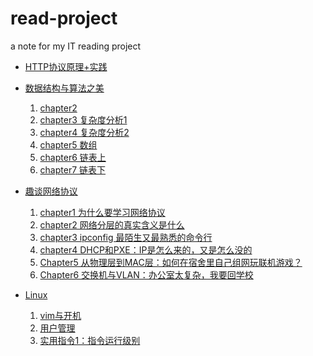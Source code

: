 # read-project
a note for my IT reading project
- [HTTP协议原理+实践](https://github.com/HanzheZhang/read-project/tree/master/HTTP%E5%8D%8F%E8%AE%AE%E5%8E%9F%E7%90%86%2B%E5%AE%9E%E8%B7%B5)

- [数据结构与算法之美](https://github.com/HanzheZhang/read-project/tree/master/%E6%95%B0%E6%8D%AE%E7%BB%93%E6%9E%84%E4%B8%8E%E7%AE%97%E6%B3%95%E4%B9%8B%E7%BE%8E)
  1. [chapter2](https://github.com/HanzheZhang/read-project/blob/master/%E6%95%B0%E6%8D%AE%E7%BB%93%E6%9E%84%E4%B8%8E%E7%AE%97%E6%B3%95%E4%B9%8B%E7%BE%8E/Chapter.2%20.md)
  2. [chapter3 复杂度分析1](https://github.com/HanzheZhang/read-project/blob/master/%E6%95%B0%E6%8D%AE%E7%BB%93%E6%9E%84%E4%B8%8E%E7%AE%97%E6%B3%95%E4%B9%8B%E7%BE%8E/Chapter.3%20%E5%A4%8D%E6%9D%82%E5%BA%A6%E5%88%86%E6%9E%90.1.%EF%BC%9A%E5%A6%82%E4%BD%95%E5%88%86%E6%9E%90%E3%80%81%E7%BB%9F%E8%AE%A1%E7%AE%97%E6%B3%95%E7%9A%84%E6%89%A7%E8%A1%8C%E6%95%88%E7%8E%87%E5%92%8C%E8%B5%84%E6%BA%90%E6%B6%88%E8%80%97.md)
  3. [chapter4 复杂度分析2](https://github.com/HanzheZhang/read-project/blob/master/%E6%95%B0%E6%8D%AE%E7%BB%93%E6%9E%84%E4%B8%8E%E7%AE%97%E6%B3%95%E4%B9%8B%E7%BE%8E/Chapter.4%20%E5%A4%8D%E6%9D%82%E5%BA%A6%E5%88%86%E6%9E%902%EF%BC%9A%E6%B5%85%E6%9E%90%E6%9C%80%E5%A5%BD%E3%80%81%E6%9C%80%E5%9D%8F%E3%80%81%E5%B9%B3%E5%9D%87%E3%80%81%E5%9D%87%E6%91%8A%E6%97%B6%E9%97%B4%E5%A4%8D%E6%9D%82%E5%BA%A6.md)
  4. [chapter5 数组](https://github.com/HanzheZhang/read-project/blob/master/%E6%95%B0%E6%8D%AE%E7%BB%93%E6%9E%84%E4%B8%8E%E7%AE%97%E6%B3%95%E4%B9%8B%E7%BE%8E/Chapter.5%20%E6%95%B0%E7%BB%84%EF%BC%9A%E4%B8%BA%E4%BB%80%E4%B9%88%E5%BE%88%E5%A4%9A%E7%A8%8B%E5%BA%8F%E8%AF%AD%E8%A8%80%E4%B8%AD%E6%95%B0%E7%BB%84%E9%83%BD%E4%BB%8E0%E5%BC%80%E5%A7%8B%E7%BC%96%E5%8F%B7.md)
  5. [chapter6 链表上](https://github.com/HanzheZhang/read-project/blob/master/%E6%95%B0%E6%8D%AE%E7%BB%93%E6%9E%84%E4%B8%8E%E7%AE%97%E6%B3%95%E4%B9%8B%E7%BE%8E/Chapter.6%20%E9%93%BE%E8%A1%A8(%E4%B8%8A)%EF%BC%9A%E5%A6%82%E4%BD%95%E5%AE%9E%E7%8E%B0LRU%E7%BC%93%E5%AD%98%E6%B7%98%E6%B1%B0%E7%AE%97%E6%B3%95.md)
  6. [chapter7 链表下](https://github.com/HanzheZhang/read-project/blob/master/%E6%95%B0%E6%8D%AE%E7%BB%93%E6%9E%84%E4%B8%8E%E7%AE%97%E6%B3%95%E4%B9%8B%E7%BE%8E/Chapter.7%20%E9%93%BE%E8%A1%A8(%E4%B8%8B)%EF%BC%9A%E5%A6%82%E4%BD%95%E8%BD%BB%E6%9D%BE%E5%86%99%E5%87%BA%E6%AD%A3%E7%A1%AE%E7%9A%84%E9%93%BE%E8%A1%A8%E4%BB%A3%E7%A0%81%EF%BC%9F.md)
- [趣谈网络协议](https://github.com/HanzheZhang/read-project/tree/master/%E8%B6%A3%E8%B0%88%E7%BD%91%E7%BB%9C%E5%8D%8F%E8%AE%AE)
  1. [chapter1 为什么要学习网络协议](https://github.com/HanzheZhang/read-project/blob/master/%E8%B6%A3%E8%B0%88%E7%BD%91%E7%BB%9C%E5%8D%8F%E8%AE%AE/Chapter.1%20%E4%B8%BA%E4%BB%80%E4%B9%88%E8%A6%81%E5%AD%A6%E4%B9%A0%E7%BD%91%E7%BB%9C%E5%8D%8F%E8%AE%AE.md)
  2. [chapter2 网络分层的真实含义是什么](https://github.com/HanzheZhang/read-project/blob/master/%E8%B6%A3%E8%B0%88%E7%BD%91%E7%BB%9C%E5%8D%8F%E8%AE%AE/Chapter.2%20%E7%BD%91%E7%BB%9C%E5%88%86%E5%B1%82%E6%98%AF%E7%9C%9F%E5%AE%9E%E5%90%AB%E4%B9%89%E6%98%AF%E4%BB%80%E4%B9%88.md)
  3. [chapter3 ipconfig 最陌生又最熟悉的命令行](https://github.com/HanzheZhang/read-project/blob/master/%E8%B6%A3%E8%B0%88%E7%BD%91%E7%BB%9C%E5%8D%8F%E8%AE%AE/Chapter.3%20%E2%80%98ifconfig%E2%80%99%E6%9C%80%E7%86%9F%E6%82%89%E5%8F%88%E9%99%8C%E7%94%9F%E7%9A%84%E5%91%BD%E4%BB%A4%E8%A1%8C.md)
  4. [chapter4 DHCP和PXE：IP是怎么来的，又是怎么没的](https://github.com/HanzheZhang/read-project/blob/master/%E8%B6%A3%E8%B0%88%E7%BD%91%E7%BB%9C%E5%8D%8F%E8%AE%AE/Chapter.4%20DHCP%E5%92%8CPXE%EF%BC%9AIP%E6%98%AF%E6%80%8E%E4%B9%88%E6%9D%A5%E7%9A%84%EF%BC%8C%E5%8F%88%E6%98%AF%E6%80%8E%E4%B9%88%E6%B2%A1%E7%9A%84.md)
  5. [Chapter5 从物理层到MAC层：如何在宿舍里自己组网玩联机游戏？](https://github.com/HanzheZhang/read-project/blob/master/%E8%B6%A3%E8%B0%88%E7%BD%91%E7%BB%9C%E5%8D%8F%E8%AE%AE/Chapter.5%20%E4%BB%8E%E7%89%A9%E7%90%86%E5%B1%82%E5%88%B0MAC%E5%B1%82%EF%BC%9A%E5%A6%82%E4%BD%95%E5%9C%A8%E5%AE%BF%E8%88%8D%E9%87%8C%E8%87%AA%E5%B7%B1%E7%BB%84%E7%BD%91%E7%8E%A9%E8%81%94%E6%9C%BA%E6%B8%B8%E6%88%8F%EF%BC%9F.md)
  6. [Chapter6 交换机与VLAN：办公室太复杂，我要回学校](https://github.com/HanzheZhang/read-project/blob/master/%E8%B6%A3%E8%B0%88%E7%BD%91%E7%BB%9C%E5%8D%8F%E8%AE%AE/Chapter.6%20%E4%BA%A4%E6%8D%A2%E6%9C%BA%E4%B8%8EVLAN%EF%BC%9A%E5%8A%9E%E5%85%AC%E5%AE%A4%E5%A4%AA%E5%A4%8D%E6%9D%82%EF%BC%8C%E6%88%91%E8%A6%81%E5%9B%9E%E5%AD%A6%E6%A0%A1.md)
- [Linux](https://github.com/HanzheZhang/read-project/tree/master/Linux)
  1. [vim与开机](https://github.com/HanzheZhang/read-project/blob/master/Linux/vim%E4%B8%8E%E5%BC%80%E6%9C%BA.md)
  2. [用户管理](https://github.com/HanzheZhang/read-project/blob/master/Linux/%E7%94%A8%E6%88%B7%E7%AE%A1%E7%90%86.md)
  3. [实用指令1：指令运行级别](https://github.com/HanzheZhang/read-project/blob/master/Linux/%E4%BD%BF%E7%94%A8%E6%8C%87%E4%BB%A41%EF%BC%9A%E6%8C%87%E4%BB%A4%E8%BF%90%E8%A1%8C%E7%BA%A7%E5%88%AB.md)
